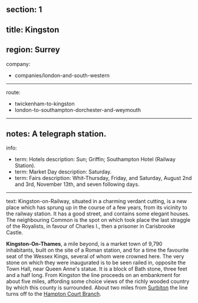 section: 1
----
title: Kingston
----
region: Surrey
----
company:
- companies/london-and-south-western
----
route:
- twickenham-to-kingston
- london-to-southampton-dorchester-and-weymouth
----
notes: A telegraph station.
----
info:
- term: Hotels
  description: Sun; Griffin; Southampton Hotel (Railway Station).
- term: Market Day
  description: Saturday.
- term: Fairs
  description: Whit-Thursday, Friday, and Saturday, August 2nd and 3rd, November 13th, and seven following days.
----
text: Kingston<span class="u-smcp">-on-Railway</span>, situated in a charming verdant cutting, is a new place which has sprung up in the course of a few years, from its vicinity to the railway station. It has a good street, and contains some elegant houses. The neighbouring Common is the spot on which took place the last straggle of the Royalists, in favour of Charles I., then a prisoner in Carisbrooke Castle.

**Kingston-On-Thames**, a mile beyond, is a market town of 9,790 inhabitants, built on the site of a Roman station, and for a time the favourite seat of the Wessex Kings, several of whom were crowned here. The very stone on which they were inaugurated is to be seen railed in, opposite the Town Hall, near Queen Anne's statue. It is a block of Bath stone, three feet and a half long. From Kingston the line proceeds on an embankment for about five miles, affording some choice views of the richly wooded country by which this county is surrounded. About two miles from [Surbiton](/stations/surbiton) the line turns off to the [Hampton Court Branch](/routes/surbiton-to-hampton-court).
